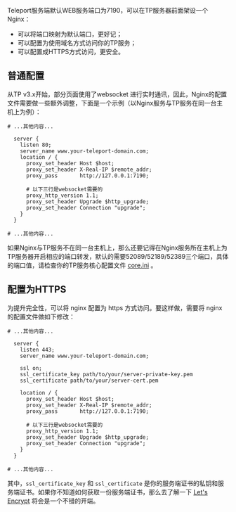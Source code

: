 Teleport服务端默认WEB服务端口为7190，可以在TP服务器前面架设一个Nginx：

 - 可以将端口映射为默认端口，更好记；
 - 可以配置为使用域名方式访问你的TP服务；
 - 可以配置成HTTPS方式访问，更安全。

## 普通配置

从TP v3.x开始，部分页面使用了websocket 进行实时通讯，因此，Nginx的配置文件需要做一些额外调整，下面是一个示例（以Nginx服务与TP服务在同一台主机上为例）：

```nginx
# ...其他内容...

  server {
    listen 80;
    server_name www.your-teleport-domain.com;
    location / {
      proxy_set_header Host $host;
      proxy_set_header X-Real-IP $remote_addr;
      proxy_pass       http://127.0.0.1:7190;

      # 以下三行是websocket需要的
      proxy_http_version 1.1;
      proxy_set_header Upgrade $http_upgrade;
      proxy_set_header Connection "upgrade";
    }
  }

# ...其他内容...
```

如果Nginx与TP服务不在同一台主机上，那么还要记得在Nginx服务所在主机上为TP服务器开启相应的端口转发，默认的需要52089/52189/52389三个端口，具体的端口值，请检查你的TP服务核心配置文件 [core.ini](config.md#core-ini) 。

## 配置为HTTPS

为提升完全性，可以将 nginx 配置为 https 方式访问。要这样做，需要将 nginx  的配置文件做如下修改：

```nginx
# ...其他内容...

  server {
    listen 443;
    server_name www.your-teleport-domain.com;

    ssl on;
    ssl_certificate_key path/to/your/server-private-key.pem
    ssl_certificate path/to/your/server-cert.pem
    
    location / {
      proxy_set_header Host $host;
      proxy_set_header X-Real-IP $remote_addr;
      proxy_pass       http://127.0.0.1:7190;

      # 以下三行是websocket需要的
      proxy_http_version 1.1;
      proxy_set_header Upgrade $http_upgrade;
      proxy_set_header Connection "upgrade";
    }
  }

# ...其他内容...
```

其中，`ssl_certificate_key` 和 `ssl_certificate` 是你的服务端证书的私钥和服务端证书。如果你不知道如何获取一份服务端证书，那么去了解一下 [Let's Encrypt](https://letsencrypt.org/) 将会是一个不错的开端。



